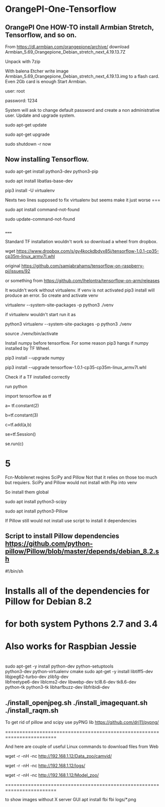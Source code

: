 # OrangePI-One-Tensorflow
OrangePI One 
HOW-TO install Armbian Stretch, Tensorflow, and so on.
------------------------------------------------------

From  https://dl.armbian.com/orangepione/archive/
download Armbian_5.69_Orangepione_Debian_stretch_next_4.19.13.7Z

Unpack with 7zip

With  balena Etcher write image Armbian_5.69_Orangepione_Debian_stretch_next_4.19.13.img to a flash card. 
Even 2Gb card is enough
Start Armbian.

user: root

password: 1234

System will ask to change default password and create a non administrative user.
Update and upgrade system.

sudo apt-get update

sudo apt-get upgrade

sudo shutdown -r now

Now installing Tensorflow.
------------------------------------------------------------------------------

sudo apt-get install python3-dev python3-pip 

sudo apt install libatlas-base-dev

pip3 install -U virtualenv 

Nexts two lines supposed to fix virtualenv but seems make it just worse ===

sudo apt install command-not-found

sudo update-command-not-found

                                                                        ===
Standard TF installation wouldn't work so download a wheel from dropbox.

wget https://www.dropbox.com/s/gy4kockdbdyx85j/tensorflow-1.0.1-cp35-cp35m-linux_armv7l.whl

original https://github.com/samjabrahams/tensorflow-on-raspberry-pi/issues/92

or something from https://github.com/lhelontra/tensorflow-on-arm/releases

It wouldn't work without virtualenv. If venv is not activated pip3 install will produce an error.
So create and activate venv 

virtualenv --system-site-packages -p python3 ./venv

if virtualenv wouldn't start run it as

python3 virtualenv --system-site-packages -p python3 ./venv

source ./venv/bin/activate


Install numpy before tensorflow. For some reason pip3 hangs if numpy installed by TF Wheel.

pip3 install --upgrade numpy

pip3 install --upgrade tensorflow-1.0.1-cp35-cp35m-linux_armv7l.whl

Check if a TF installed correctly

run python

import tensorflow as tf

a= tf.constant(2)

b=tf.constant(3)

c=tf.add(a,b)

se=tf.Session()

se.run(c)

5
========================================================================
Fcn-Mobilenet reqires SciPy and Pillow Not that it relies on those too much but requiers.
SciPy and Pillow would not install with Pip into venv

So install them global

sudo apt install python3-scipy

sudo apt install python3-Pillow

If Pillow still would not install use script to install it dependencies

Script to install Pillow dependencies
https://github.com/python-pillow/Pillow/blob/master/depends/debian_8.2.sh
-------------
#!/bin/sh

#
# Installs all of the dependencies for Pillow for Debian 8.2
# for both system Pythons 2.7 and 3.4
#
# Also works for Raspbian Jessie
#

sudo apt-get -y install python-dev python-setuptools \
    python3-dev python-virtualenv cmake
sudo apt-get -y install libtiff5-dev libjpeg62-turbo-dev zlib1g-dev \
     libfreetype6-dev liblcms2-dev libwebp-dev tcl8.6-dev tk8.6-dev \
     python-tk python3-tk libharfbuzz-dev libfribidi-dev

./install_openjpeg.sh
./install_imagequant.sh
./install_raqm.sh
------------

To get rid of pillow and scipy use pyPNG lib
https://github.com/drj11/pypng/ 

========================================================================

And here are couple of useful Linux commands 
to download files from Web

wget -r -nH -nc http://192.168.1.12/Data_zoo/camvid/

wget -r -nH -nc http://192.168.1.12/logs/

wget -r -nH -nc http://192.168.1.12/Model_zoo/

========================================================================

to show images without X server GUI
apt install fbi
fbi logs/*.png

